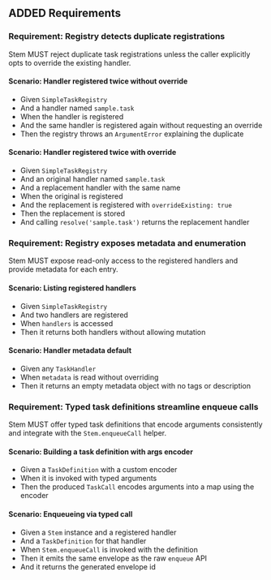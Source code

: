 ## ADDED Requirements

### Requirement: Registry detects duplicate registrations
Stem MUST reject duplicate task registrations unless the caller explicitly opts to override the existing handler.
#### Scenario: Handler registered twice without override
- Given `SimpleTaskRegistry`
- And a handler named `sample.task`
- When the handler is registered
- And the same handler is registered again without requesting an override
- Then the registry throws an `ArgumentError` explaining the duplicate

#### Scenario: Handler registered twice with override
- Given `SimpleTaskRegistry`
- And an original handler named `sample.task`
- And a replacement handler with the same name
- When the original is registered
- And the replacement is registered with `overrideExisting: true`
- Then the replacement is stored
- And calling `resolve('sample.task')` returns the replacement handler

### Requirement: Registry exposes metadata and enumeration
Stem MUST expose read-only access to the registered handlers and provide metadata for each entry.
#### Scenario: Listing registered handlers
- Given `SimpleTaskRegistry`
- And two handlers are registered
- When `handlers` is accessed
- Then it returns both handlers without allowing mutation

#### Scenario: Handler metadata default
- Given any `TaskHandler`
- When `metadata` is read without overriding
- Then it returns an empty metadata object with no tags or description

### Requirement: Typed task definitions streamline enqueue calls
Stem MUST offer typed task definitions that encode arguments consistently and integrate with the `Stem.enqueueCall` helper.
#### Scenario: Building a task definition with args encoder
- Given a `TaskDefinition` with a custom encoder
- When it is invoked with typed arguments
- Then the produced `TaskCall` encodes arguments into a map using the encoder

#### Scenario: Enqueueing via typed call
- Given a `Stem` instance and a registered handler
- And a `TaskDefinition` for that handler
- When `Stem.enqueueCall` is invoked with the definition
- Then it emits the same envelope as the raw `enqueue` API
- And it returns the generated envelope id
